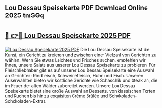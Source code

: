## Lou Dessau Speisekarte PDF Download Online 2025 tmSGq

# <h2><a href="http://gc7itq.nevu.top/?p=Lou+Dessau+Speisekarte">🔗 👉🔴 Lou Dessau Speisekarte 2025 PDF</a></h2>

[![Lou Dessau Speisekarte 2025 PDF](https://i.imgur.com/dBaPXMq.png)](http://gc7itq.nevu.top/?p=Lou+Dessau+Speisekarte)
Die Lou Dessau Speisekarte ist die Kunst, ein Gericht zu kreieren und zwischen einer Vielzahl von Gerichten zu wählen. Wenn Sie etwas Leichtes und Frisches suchen, empfehlen wir Ihnen, unsere Salate aus unserer Lou Dessau Speisekarte zu probieren. Für Fleischliebhaber gibt es auf unserer Lou Dessau Speisekarte eine Auswahl an Gerichten: Rindfleisch, Schweinefleisch, Huhn und Fisch. Unseren Auserwählten bieten wir köstliche Gerichte wie Schaschlik und Steak an, die im Feuer der alten Wälder zubereitet werden. Unsere Lou Dessau Speisekarte bietet eine große Auswahl an Desserts, von klassischen Torten und Kuchen bis hin zu exquisiten Crème Brûlée und Schokoladen-Schokoladen-Extras.
